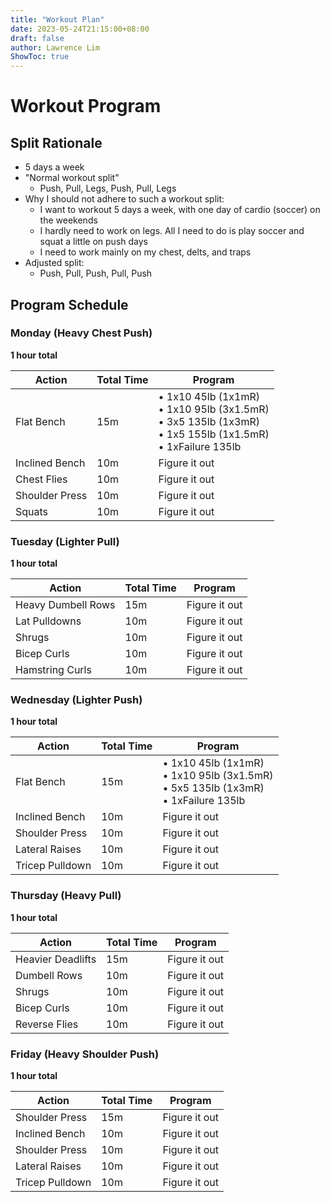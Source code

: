 ```yaml
---
title: "Workout Plan"
date: 2023-05-24T21:15:00+08:00
draft: false
author: Lawrence Lim
ShowToc: true
---
```


# Workout Program

## Split Rationale

- 5 days a week
- "Normal workout split"
  - Push, Pull, Legs, Push, Pull, Legs
- Why I should not adhere to such a workout split:
  - I want to workout 5 days a week, with one day of cardio (soccer) on the weekends
  - I hardly need to work on legs. All I need to do is play soccer and squat a little on push days
  - I need to work mainly on my chest, delts, and traps
- Adjusted split:
  - Push, Pull, Push, Pull, Push

## Program Schedule

### Monday (Heavy Chest Push)

**1 hour total**

| Action         | Total Time | Program                                                                                                                |
| -------------- | ---------- | ---------------------------------------------------------------------------------------------------------------------- |
| Flat Bench     | 15m        | • 1x10 45lb (1x1mR) <br> • 1x10 95lb (3x1.5mR)<br> • 3x5 135lb (1x3mR)<br> • 1x5 155lb (1x1.5mR) <br>• 1xFailure 135lb |
| Inclined Bench | 10m        | Figure it out                                                                                                          |
| Chest Flies    | 10m        | Figure it out                                                                                                          |
| Shoulder Press | 10m        | Figure it out                                                                                                          |
| Squats         | 10m        | Figure it out                                                                                                          |

### Tuesday (Lighter Pull)

**1 hour total**

| Action             | Total Time | Program       |
| ------------------ | ---------- | ------------- |
| Heavy Dumbell Rows | 15m        | Figure it out |
| Lat Pulldowns      | 10m        | Figure it out |
| Shrugs             | 10m        | Figure it out |
| Bicep Curls        | 10m        | Figure it out |
| Hamstring Curls    | 10m        | Figure it out |

### Wednesday (Lighter Push)

**1 hour total**

| Action          | Total Time | Program                                                                                      |
| --------------- | ---------- | -------------------------------------------------------------------------------------------- |
| Flat Bench      | 15m        | • 1x10 45lb (1x1mR) <br> • 1x10 95lb (3x1.5mR)<br> • 5x5 135lb (1x3mR)<br> • 1xFailure 135lb |
| Inclined Bench  | 10m        | Figure it out                                                                                |
| Shoulder Press  | 10m        | Figure it out                                                                                |
| Lateral Raises  | 10m        | Figure it out                                                                                |
| Tricep Pulldown | 10m        | Figure it out                                                                                |

### Thursday (Heavy Pull)

**1 hour total**

| Action            | Total Time | Program       |
| ----------------- | ---------- | ------------- |
| Heavier Deadlifts | 15m        | Figure it out |
| Dumbell Rows      | 10m        | Figure it out |
| Shrugs            | 10m        | Figure it out |
| Bicep Curls       | 10m        | Figure it out |
| Reverse Flies     | 10m        | Figure it out |

### Friday (Heavy Shoulder Push)

**1 hour total**

| Action          | Total Time | Program       |
| --------------- | ---------- | ------------- |
| Shoulder Press  | 15m        | Figure it out |
| Inclined Bench  | 10m        | Figure it out |
| Shoulder Press  | 10m        | Figure it out |
| Lateral Raises  | 10m        | Figure it out |
| Tricep Pulldown | 10m        | Figure it out |

